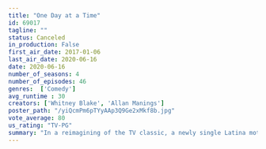```yaml
---
title: "One Day at a Time"
id: 69017
tagline: ""
status: Canceled
in_production: False
first_air_date: 2017-01-06
last_air_date: 2020-06-16
date: 2020-06-16
number_of_seasons: 4
number_of_episodes: 46
genres:  ['Comedy']
avg_runtime : 30
creators: ['Whitney Blake', 'Allan Manings']
poster_path: "/yiQcmPm6pTYyAAp3Q9Ge2xMkf8b.jpg"
vote_average: 80
us_rating: "TV-PG"
summary: "In a reimagining of the TV classic, a newly single Latina mother raises her teen daughter and tween son with the 'help' of her old-school mom."
---
```


